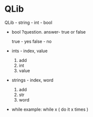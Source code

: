 # QLib
QLib - string - int - bool
- bool
    ?question. 
        answer- true or false

    true - yes
    false - no

- ints - index, value
    1. add
    2. int
    3. value

- strings - index, word
    1. add
    2. str
    3. word

- while 
    example:
        while x ( do it x times )